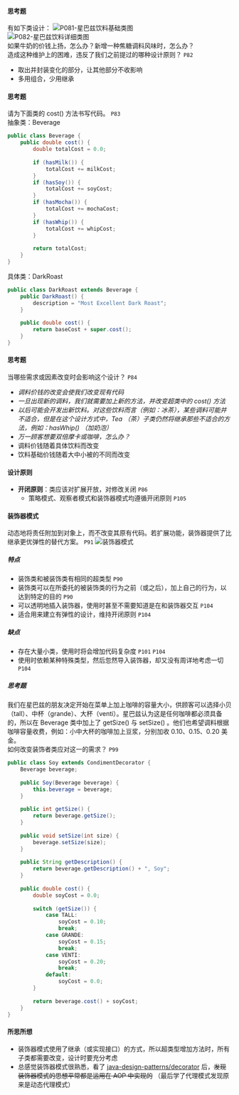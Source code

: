 #### 思考题
有如下类设计：
![P081-星巴兹饮料基础类图](http://note.youdao.com/yws/res/3737/WEBRESOURCE67864aa19ae7b76f0e31b7c6c464148f)  
![P082-星巴兹饮料详细类图](http://note.youdao.com/yws/res/3740/WEBRESOURCEfa464eca9b0207d6adad445428c102e4)  
如果牛奶的价钱上扬，怎么办？新增一种焦糖调料风味时，怎么办？  
造成这种维护上的困难，违反了我们之前提过的哪种设计原则？ `P82`
- 取出并封装变化的部分，让其他部分不收影响
- 多用组合，少用继承

#### 思考题
请为下面类的 cost() 方法书写代码。 `P83`  
抽象类：Beverage
```java
public class Beverage {
    public double cost() {
        double totalCost = 0.0;
        
        if (hasMilk()) {
            totalCost += milkCost;
        }
        if (hasSoy()) {
            totalCost += soyCost;
        }
        if (hasMocha()) {
            totalCost += mochaCost;
        }
        if (hasWhip()) {
            totalCost += whipCost;
        }
        
        return totalCost;
    }
}
```
具体类：DarkRoast
```java
public class DarkRoast extends Beverage {
    public DarkRoast() {
        description = "Most Excellent Dark Roast";
    }
    
    public double cost() {
        return baseCost + super.cost();
    }
}
```

#### 思考题
当哪些需求或因素改变时会影响这个设计？ `P84`
- *调料价钱的改变会使我们改变现有代码*
- *一旦出现新的调料，我们就需要加上新的方法，并改变超类中的 cost() 方法*
- *以后可能会开发出新饮料。对这些饮料而言（例如：冰茶），某些调料可能并不适合，但是在这个设计方式中，Tea （茶）子类仍然将继承那些不适合的方法，例如：hasWhip() （加奶泡）*
- *万一顾客想要双倍摩卡或咖啡，怎么办？*
- 调料价钱随着具体饮料而改变
- 饮料基础价钱随着大中小被的不同而改变
    
#### 设计原则
- **开闭原则**：类应该对扩展开放，对修改关闭 `P86`
    - 策略模式、观察者模式和装饰器模式均遵循开闭原则 `P105`

#### 装饰器模式
动态地将责任附加到对象上，而不改变其原有代码。若扩展功能，装饰器提供了比继承更优弹性的替代方案。 `P91`
![装饰器模式](http://note.youdao.com/yws/res/3867/WEBRESOURCEe2827812441cfebadd62e3fa94a381eb)
##### 特点 
- 装饰类和被装饰类有相同的超类型 `P90`
- 装饰类可以在所委托的被装饰类的行为之前（或之后），加上自己的行为，以达到特定的目的 `P90`
- 可以透明地插入装饰器，使用时甚至不需要知道是在和装饰器交互 `P104`
- 适合用来建立有弹性的设计，维持开闭原则 `P104`
##### 缺点
- 存在大量小类，使用时将会增加代码复杂度 `P101` `P104`
- 使用时依赖某种特殊类型，然后忽然导入装饰器，却又没有周详地考虑一切 `P104`

##### 思考题
我们在星巴兹的朋友决定开始在菜单上加上咖啡的容量大小，供顾客可以选择小贝（tall）、中杯（grande）、大杯（venti）。星巴兹认为这是任何咖啡都必须具备的，所以在 Beverage 类中加上了 getSize() 与 setSize() 。他们也希望调料根据咖啡容量收费，例如：小中大杯的咖啡加上豆浆，分别加收 0.10、0.15、0.20 美金。  
如何改变装饰者类应对这一的需求？ `P99`
```java
public class Soy extends CondimentDecorator {
    Beverage beverage;
    
    public Soy(Beverage beverage) {
        this.beverage = beverage;
    }
    
    public int getSize() {
        return beverage.getSize();
    }
    
    public void setSize(int size) {
        beverage.setSize(size);
    }
    
    public String getDescription() {
        return beverage.getDescription() + ", Soy";
    }
    
    public double cost() {
        double soyCost = 0.0;
        
        switch (getSize()) {
            case TALL:
                soyCost = 0.10; 
                break;
            case GRANDE:
                soyCost = 0.15; 
                break;
            case VENTI:
                soyCost = 0.20; 
                break;
            default:
                soyCost = 0.0;
        }
        
        return beverage.cost() + soyCost;
    }
}
```

#### 所思所想
- 装饰器模式使用了继承（或实现接口）的方式，所以超类型增加方法时，所有子类都需要改变，设计时要充分考虑
- 总感觉装饰器模式很熟悉，看了 [java-design-patterns/decorator](https://github.com/iluwatar/java-design-patterns/tree/master/decorator) 后，~~发现装饰器模式的思想平常都是运用在 AOP 中实现的~~ （最后学了代理模式发现原来是动态代理模式）
